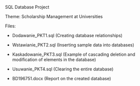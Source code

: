SQL Database Project

Theme: Scholarship Management at Universities

Files:
- Dodawanie_PKT1.sql (Creating database relationships)

- Wstawianie_PKT2.sql (Inserting sample data into databases)

- Kaskadowanie_PKT3.sql (Example of cascading deletion and modification of elements in the database)

- Usuwanie_PKT4.sql (Clearing the entire database)

- BD196751.docx (Report on the created database)